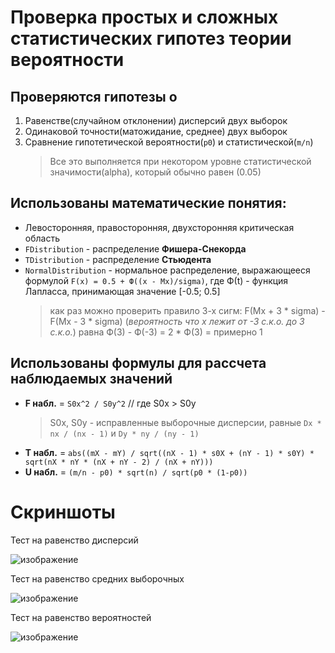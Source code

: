 # Проверка простых и сложных статистических гипотез теории вероятности

## Проверяются гипотезы о
1) Равенстве(случайном отклонении) дисперсий двух выборок
2) Одинаковой точности(матожидание, среднее) двух выборок
3) Сравнение гипотетической вероятности(`p0`) и статистической(`m/n`)
    > Все это выполняется при некотором уровне статистической значимости(alpha), который обычно равен (0.05)
## Использованы математические понятия:
- Левосторонняя, правосторонняя, двухсторонняя критическая область
- `FDistribution` - распределение **Фишера-Снекорда**
- `TDistribution` - распределение **Стьюдента**
- `NormalDistribution` - нормальное распределение, выражающееся формулой `F(x) = 0.5 + Ф((x - Mx)/sigma)`, где Ф(t) - функция Лапласса, принимающая значение [-0.5; 0.5]
  > как раз можно проверить правило 3-х сигм: F(Mx + 3 * sigma) - F(Mx - 3 * sigma) (*вероятность что x лежит от -3 с.к.о. до 3 с.к.о.*) равна Ф(3) - Ф(-3) = 2 * Ф(3) = примерно 1
## Использованы формулы для рассчета наблюдаемых значений
- **F набл.** = `S0x^2 / S0y^2` // где S0x > S0y
  > S0x, S0y - исправленные выборочные дисперсии, равные `Dx * nx / (nx - 1)` и `Dy * ny / (ny - 1)`
- **T набл.** = `abs((mX - mY) / sqrt((nX - 1) * s0X + (nY - 1) * s0Y) * sqrt(nX * nY * (nX + nY - 2) / (nX + nY)))`
- **U набл.** = `(m/n - p0) * sqrt(n) / sqrt(p0 * (1-p0))`

# Скриншоты
Тест на равенство дисперсий

![изображение](https://github.com/Zeredan/Probability-theory-hypotheses/assets/165821992/da0b4e72-74dc-4233-8369-b769091b7882)

Тест на равенство средних выборочных

![изображение](https://github.com/Zeredan/Probability-theory-hypotheses/assets/165821992/6d911d04-4257-4ddc-bd3e-6e6ea1aa259e)

Тест на равенство вероятностей

![изображение](https://github.com/Zeredan/Probability-theory-hypotheses/assets/165821992/c9d4120d-c1d3-494d-9ab6-599df30eb4a6)
